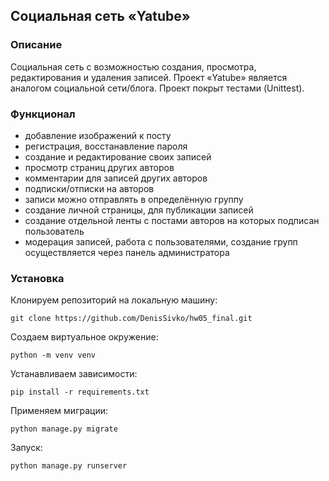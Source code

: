 ## Социальная сеть «Yatube»
### Описание
Социальная сеть с возможностью создания, просмотра, редактирования и удаления записей. Проект «Yatube» является аналогом социальной сети/блога. Проект покрыт тестами (Unittest).

### Функционал

- добавление изображений к посту
- регистрация, восстанавление пароля
- создание и редактирование своих записей
- просмотр страниц других авторов
- комментарии для записей других авторов
- подписки/отписки на авторов
- записи можно отправлять в определённую группу
- создание личной страницы, для публикации записей
- создание отдельной ленты с постами авторов на которых подписан пользователь
- модерация записей, работа с пользователями, создание групп осуществляется через панель администратора

### Установка

Клонируем репозиторий на локальную машину:
```
git clone https://github.com/DenisSivko/hw05_final.git
```
Создаем виртуальное окружение:
```
python -m venv venv
```
Устанавливаем зависимости:
```
pip install -r requirements.txt
```
Применяем миграции:
```
python manage.py migrate
```
Запуск:
```
python manage.py runserver
```